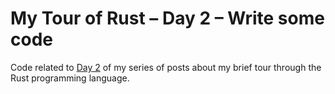 # My Tour of Rust – Day 2 – Write some code

Code related to [Day 2](https://rushtonality.com/2019/01/14/my-tour-of-rust-day-2-write-some-code/) of my series of posts about my brief tour through the Rust programming language.
